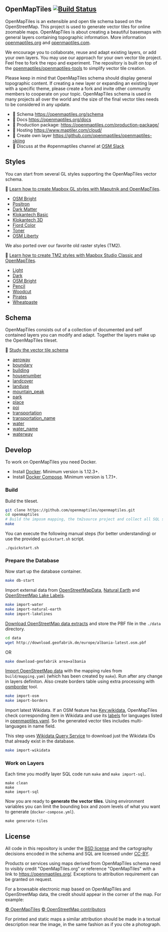 ## OpenMapTiles [![Build Status](https://github.com/tompohys/openmaptiles/workflows/OMT_CI/badge.svg)](https://github.com/TomPohys/openmaptiles/actions)

OpenMapTiles is an extensible and open tile schema based on the OpenStreetMap. This project is used to generate vector tiles for online zoomable maps. OpenMapTiles is about creating a beautiful basemaps with general layers containing topographic information. More information [openmaptiles.org](https://openmaptiles.org/) and [openmaptiles.com](https://openmaptiles.com/).

We encourage you to collaborate, reuse and adapt existing layers, or add your own layers. You may use our approach for your own vector tile project. Feel free to fork the repo and experiment. The repository is built on top of the [openmaptiles/openmaptiles-tools](https://github.com/openmaptiles/openmaptiles-tools) to simplify vector tile creation.

Please keep in mind that OpenMapTiles schema should display general topographic content. If creating a new layer or expanding an existing layer with a specific theme, please create a fork and invite other community members to cooperate on your topic. OpenMapTiles schema is used in many projects all over the world and the size of the final vector tiles needs to be considered in any update.

- :link: Schema https://openmaptiles.org/schema
- :link: Docs https://openmaptiles.org/docs
- :link: Production package: https://openmaptiles.com/production-package/
- :link: Hosting https://www.maptiler.com/cloud/
- :link: Create own layer https://github.com/openmaptiles/openmaptiles-skiing
- :link: Discuss at the #openmaptiles channel at [OSM Slack](https://osmus-slack.herokuapp.com/)

## Styles

You can start from several GL styles supporting the OpenMapTiles vector schema.

:link: [Learn how to create Mapbox GL styles with Maputnik and OpenMapTiles](http://openmaptiles.org/docs/style/maputnik/).


- [OSM Bright](https://github.com/openmaptiles/osm-bright-gl-style)
- [Positron](https://github.com/openmaptiles/positron-gl-style)
- [Dark Matter](https://github.com/openmaptiles/dark-matter-gl-style)
- [Klokantech Basic](https://github.com/openmaptiles/klokantech-basic-gl-style)
- [Klokantech 3D](https://github.com/openmaptiles/klokantech-3d-gl-style)
- [Fiord Color](https://github.com/openmaptiles/fiord-color-gl-style)
- [Toner](https://github.com/openmaptiles/toner-gl-style)
- [OSM Liberty](https://github.com/maputnik/osm-liberty)

We also ported over our favorite old raster styles (TM2).

:link: [Learn how to create TM2 styles with Mapbox Studio Classic and OpenMapTiles](http://openmaptiles.org/docs/style/mapbox-studio-classic/).

- [Light](https://github.com/openmaptiles/mapbox-studio-light.tm2/)
- [Dark](https://github.com/openmaptiles/mapbox-studio-dark.tm2/)
- [OSM Bright](https://github.com/openmaptiles/mapbox-studio-osm-bright.tm2/)
- [Pencil](https://github.com/openmaptiles/mapbox-studio-pencil.tm2/)
- [Woodcut](https://github.com/openmaptiles/mapbox-studio-woodcut.tm2/)
- [Pirates](https://github.com/openmaptiles/mapbox-studio-pirates.tm2/)
- [Wheatpaste](https://github.com/openmaptiles/mapbox-studio-wheatpaste.tm2/)

## Schema

OpenMapTiles consists out of a collection of documented and self contained layers you can modify and adapt.
Together the layers make up the OpenMapTiles tileset.

:link: [Study the vector tile schema](http://openmaptiles.org/schema)

- [aeroway](https://openmaptiles.org/schema/#aeroway)
- [boundary](https://openmaptiles.org/schema/#boundary)
- [building](https://openmaptiles.org/schema/#building)
- [housenumber](https://openmaptiles.org/schema/#housenumber)
- [landcover](https://openmaptiles.org/schema/#landcover)
- [landuse](https://openmaptiles.org/schema/#landuse)
- [mountain_peak](https://openmaptiles.org/schema/#mountain_peak)
- [park](https://openmaptiles.org/schema/#park)
- [place](https://openmaptiles.org/schema/#place)
- [poi](https://openmaptiles.org/schema/#poi)
- [transportation](https://openmaptiles.org/schema/#transportation)
- [transportation_name](https://openmaptiles.org/schema/#transportation_name)
- [water](https://openmaptiles.org/schema/#water)
- [water_name](https://openmaptiles.org/schema/#water_name)
- [waterway](https://openmaptiles.org/schema/#waterway)

## Develop

To work on OpenMapTiles you need Docker.

- Install [Docker](https://docs.docker.com/engine/installation/). Minimum version is 1.12.3+.
- Install [Docker Compose](https://docs.docker.com/compose/install/). Minimum version is 1.7.1+.

### Build

Build the tileset.

```bash
git clone https://github.com/openmaptiles/openmaptiles.git
cd openmaptiles
# Build the imposm mapping, the tm2source project and collect all SQL scripts
make
```

You can execute the following manual steps (for better understanding)
or use the provided `quickstart.sh` script.

```
./quickstart.sh
```

### Prepare the Database

Now start up the database container.

```bash
make db-start
```

Import external data from [OpenStreetMapData](http://osmdata.openstreetmap.de/), [Natural Earth](http://www.naturalearthdata.com/) and [OpenStreetMap Lake Labels](https://github.com/lukasmartinelli/osm-lakelines).

```bash
make import-water
make import-natural-earth
make import-lakelines
```

[Download OpenStreetMap data extracts](http://download.geofabrik.de/) and store the PBF file in the `./data` directory.

```bash
cd data
wget http://download.geofabrik.de/europe/albania-latest.osm.pbf
```

OR

```bash
make download-geofabrik area=albania
```

[Import OpenStreetMap data](https://github.com/openmaptiles/openmaptiles-tools/tree/master/docker/import-osm) with the mapping rules from
`build/mapping.yaml` (which has been created by `make`). Run after any change in layers definiton.  Also create borders table using extra processing with [osmborder](https://github.com/pnorman/osmborder) tool.

```bash
make import-osm
make import-borders
```

Import latest Wikidata. If an OSM feature has [Key:wikidata](https://wiki.openstreetmap.org/wiki/Key:wikidata), OpenMapTiles check corresponding item in Wikidata and use its [labels](https://www.wikidata.org/wiki/Help:Label) for languages listed in [openmaptiles.yaml](openmaptiles.yaml). So the generated vector tiles includes multi-languages in name field.

This step uses [Wikidata Query Service](https://query.wikidata.org) to download just the Wikidata IDs that already exist in the database.

```bash
make import-wikidata
```

### Work on Layers

Each time you modify layer SQL code run `make` and `make import-sql`.

```
make clean
make
make import-sql
```

Now you are ready to **generate the vector tiles**. Using environment variables
you can limit the bounding box and zoom levels of what you want to generate (`docker-compose.yml`).

```
make generate-tiles
```

## License

All code in this repository is under the [BSD license](./LICENSE.md) and the cartography decisions encoded in the schema and SQL are licensed under [CC-BY](./LICENSE.md).

Products or services using maps derived from OpenMapTiles schema need to visibly credit "OpenMapTiles.org" or reference "OpenMapTiles" with a link to https://openmaptiles.org/. Exceptions to attribution requirement can be granted on request.

For a browsable electronic map based on OpenMapTiles and OpenStreetMap data, the
credit should appear in the corner of the map. For example:

[© OpenMapTiles](https://openmaptiles.org/) [© OpenStreetMap contributors](https://www.openstreetmap.org/copyright)

For printed and static maps a similar attribution should be made in a textual
description near the image, in the same fashion as if you cite a photograph.
